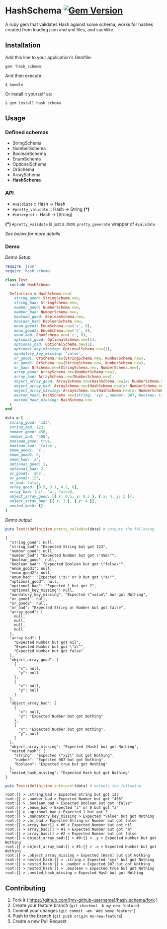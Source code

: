 # HashSchema [![Gem Version](https://badge.fury.io/rb/hash_schema.svg)](http://badge.fury.io/rb/hash_schema)

A ruby gem that validates Hash against some schema, works for hashes created from loading json and yml files, and suchlike

## Installation

Add this line to your application's Gemfile:

    gem 'hash_schema'

And then execute:

    $ bundle

Or install it yourself as:

    $ gem install hash_schema

## Usage

### Defined schemas

* StringSchema
* NumberSchema
* BooleanSchema
* EnumSchema
* OptionalSchema
* OrSchema
* ArraySchema
* **HashSchema**

### API

- `#valdiate` :: Hash -> Hash
- `#pretty_validate` :: Hash -> String **(*)**
- `#interpret` :: Hash -> [String]

**(*)** `#pretty_validate` is just a `JSON.pretty_generate` wrapper of `#validate`

*See below for more details*

### Demo

*Demo Setup*

```ruby
require 'json'
require 'hash_schema'

class Test
  include HashSchema

  Definition = HashSchema.new(
    string_good: StringSchema.new,
    string_bad: StringSchema.new,
    number_good: NumberSchema.new,
    number_bad: NumberSchema.new,
    boolean_good: BooleanSchema.new,
    boolean_bad: BooleanSchema.new,
    enum_good1: EnumSchema.new('z', 0),
    enum_good2: EnumSchema.new('z', 0),
    enum_bad: EnumSchema.new('z', 0),
    optional_good: OptionalSchema.new(1),
    optional_bad: OptionalSchema.new(1),
    optional_key_missing: OptionalSchema.new(1),
    mandatory_key_missing: 'value',
    or_good1: OrSchema.new(StringSchema.new, NumberSchema.new),
    or_good2: OrSchema.new(StringSchema.new, NumberSchema.new),
    or_bad: OrSchema.new(StringSchema.new, NumberSchema.new),
    array_good: ArraySchema.new(NumberSchema.new),
    array_bad: ArraySchema.new(NumberSchema.new),
    object_array_good: ArraySchema.new(HashSchema.new(x: NumberSchema.new, y: NumberSchema.new)),
    object_array_bad: ArraySchema.new(HashSchema.new(x: NumberSchema.new, y: NumberSchema.new)),
    object_array_missing: ArraySchema.new(HashSchema.new(x: NumberSchema.new, y: NumberSchema.new)),
    nested_hash: HashSchema.new(string: 'xyz', number: 987, boolean: true),
    nested_hash_missing: HashSchema.new
  )
end

data = {
  string_good: '123',
  string_bad: 123,
  number_good: 456,
  number_bad: '456',
  boolean_good: true,
  boolean_bad: 'false',
  enum_good1: 'z',
  enum_good2: 0,
  enum_bad: 'a',
  optional_good: 1,
  optional_bad: 2,
  or_good1: 'abc',
  or_good2: 123,
  or_bad: false,
  array_good: [0.5, 3.1, 4.2, 8],
  array_bad: [nil, 'a', false],
  object_array_good: [{ x: 0.5, y: 0.3 }, { x: 4, y: 3 }],
  object_array_bad: [{ x: 3 }, { y: 4 }],
  nested_hash: {}
}
```

*Demo output*

```ruby
puts Test::Definition.pretty_validate(data) # outputs the following
```

    {
      "string_good": null,
      "string_bad": "Expected String but got 123",
      "number_good": null,
      "number_bad": "Expected Number but got \"456\"",
      "boolean_good": null,
      "boolean_bad": "Expected Boolean but got \"false\"",
      "enum_good1": null,
      "enum_good2": null,
      "enum_bad": "Expected \"z\" or 0 but got \"a\"",
      "optional_good": null,
      "optional_bad": "Expected 1 but got 2",
      "optional_key_missing": null,
      "mandatory_key_missing": "Expected \"value\" but got Nothing",
      "or_good1": null,
      "or_good2": null,
      "or_bad": "Expected String or Number but got false",
      "array_good": [
        null,
        null,
        null,
        null
      ],
      "array_bad": [
        "Expected Number but got nil",
        "Expected Number but got \"a\"",
        "Expected Number but got false"
      ],
      "object_array_good": [
        {
          "x": null,
          "y": null
        },
        {
          "x": null,
          "y": null
        }
      ],
      "object_array_bad": [
        {
          "x": null,
          "y": "Expected Number but got Nothing"
        },
        {
          "x": "Expected Number but got Nothing",
          "y": null
        }
      ],
      "object_array_missing": "Expected [Hash] but got Nothing",
      "nested_hash": {
        "string": "Expected \"xyz\" but got Nothing",
        "number": "Expected 987 but got Nothing",
        "boolean": "Expected true but got Nothing"
      },
      "nested_hash_missing": "Expected Hash but got Nothing"
    }

```ruby
puts Test::Definition.interpret(data) # outputs the following
```

    root:{} > .string_bad > Expected String but got 123
    root:{} > .number_bad > Expected Number but got "456"
    root:{} > .boolean_bad > Expected Boolean but got "false"
    root:{} > .enum_bad > Expected "z" or 0 but got "a"
    root:{} > .optional_bad > Expected 1 but got 2
    root:{} > .mandatory_key_missing > Expected "value" but got Nothing
    root:{} > .or_bad > Expected String or Number but got false
    root:{} > array_bad:[] > #0 > Expected Number but got nil
    root:{} > array_bad:[] > #1 > Expected Number but got "a"
    root:{} > array_bad:[] > #2 > Expected Number but got false
    root:{} > object_array_bad:[] > #0:{} > .y > Expected Number but got Nothing
    root:{} > object_array_bad:[] > #1:{} > .x > Expected Number but got Nothing
    root:{} > .object_array_missing > Expected [Hash] but got Nothing
    root:{} > nested_hash:{} > .string > Expected "xyz" but got Nothing
    root:{} > nested_hash:{} > .number > Expected 987 but got Nothing
    root:{} > nested_hash:{} > .boolean > Expected true but got Nothing
    root:{} > .nested_hash_missing > Expected Hash but got Nothing

## Contributing

1. Fork it ( https://github.com/[my-github-username]/hash_schema/fork )
2. Create your feature branch (`git checkout -b my-new-feature`)
3. Commit your changes (`git commit -am 'Add some feature'`)
4. Push to the branch (`git push origin my-new-feature`)
5. Create a new Pull Request
